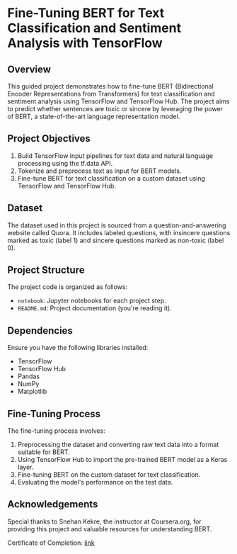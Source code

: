 # Fine-Tuning BERT for Text Classification and Sentiment Analysis with TensorFlow

## Overview
This guided project demonstrates how to fine-tune BERT (Bidirectional Encoder Representations from Transformers) for text classification and sentiment analysis using TensorFlow and TensorFlow Hub. The project aims to predict whether sentences are toxic or sincere by leveraging the power of BERT, a state-of-the-art language representation model.

## Project Objectives
1. Build TensorFlow input pipelines for text data and natural language processing using the tf.data API.
2. Tokenize and preprocess text as input for BERT models.
3. Fine-tune BERT for text classification on a custom dataset using TensorFlow and TensorFlow Hub.


## Dataset
The dataset used in this project is sourced from a question-and-answering website called Quora. It includes labeled questions, with insincere questions marked as toxic (label 1) and sincere questions marked as non-toxic (label 0).

## Project Structure
The project code is organized as follows:
- `notebook`: Jupyter notebooks for each project step.
- `README.md`: Project documentation (you're reading it).

## Dependencies
Ensure you have the following libraries installed:
- TensorFlow
- TensorFlow Hub
- Pandas
- NumPy
- Matplotlib

## Fine-Tuning Process
The fine-tuning process involves:
1. Preprocessing the dataset and converting raw text data into a format suitable for BERT.
2. Using TensorFlow Hub to import the pre-trained BERT model as a Keras layer.
3. Fine-tuning BERT on the custom dataset for text classification.
4. Evaluating the model's performance on the test data.


## Acknowledgements
Special thanks to Snehan Kekre, the instructor at Coursera.org, for providing this project and valuable resources for understanding BERT.


Certificate of Completion: [link](https://coursera.org/share/067da32948042d3ee6a01a94a9f6bd79)



